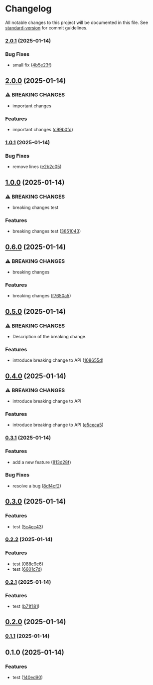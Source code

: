 # Changelog

All notable changes to this project will be documented in this file. See [standard-version](https://github.com/conventional-changelog/standard-version) for commit guidelines.

### [2.0.1](https://github.com/mokkapps/changelog-generator-demo/compare/v2.0.0...v2.0.1) (2025-01-14)

### Bug Fixes

- small fix ([4b5e23f](https://github.com/mokkapps/changelog-generator-demo/commits/4b5e23f52317f92543dc2f457c94eb3e48320f00))

## [2.0.0](https://github.com/mokkapps/changelog-generator-demo/compare/v1.0.1...v2.0.0) (2025-01-14)

### ⚠ BREAKING CHANGES

- important changes

### Features

- important changes ([c99b0fd](https://github.com/mokkapps/changelog-generator-demo/commits/c99b0fd6d550f701b98d770338cc6558732f3ea7))

### [1.0.1](https://github.com/mokkapps/changelog-generator-demo/compare/v1.0.0...v1.0.1) (2025-01-14)

### Bug Fixes

- remove lines ([e2b2c05](https://github.com/mokkapps/changelog-generator-demo/commits/e2b2c0540e797b1ede3f806eb64c285ea08a6f0a))

## [1.0.0](https://github.com/mokkapps/changelog-generator-demo/compare/v0.6.0...v1.0.0) (2025-01-14)

### ⚠ BREAKING CHANGES

- breaking changes test

### Features

- breaking changes test ([3851043](https://github.com/mokkapps/changelog-generator-demo/commits/38510434dcffa6c19c95d575f8cbe91edf4ad6f4))

## [0.6.0](https://github.com/mokkapps/changelog-generator-demo/compare/v0.5.0...v0.6.0) (2025-01-14)

### ⚠ BREAKING CHANGES

- breaking changes

### Features

- breaking changes ([f7650a5](https://github.com/mokkapps/changelog-generator-demo/commits/f7650a5747c470fee7b34c9c7fd170b43f2b09a6))

## [0.5.0](https://github.com/mokkapps/changelog-generator-demo/compare/v0.4.0...v0.5.0) (2025-01-14)

### ⚠ BREAKING CHANGES

- Description of the breaking change.

### Features

- introduce breaking change to API ([108655d](https://github.com/mokkapps/changelog-generator-demo/commits/108655d2fff1064dd4f9a41ea2d869abf501bf2d))

## [0.4.0](https://github.com/mokkapps/changelog-generator-demo/compare/v0.3.1...v0.4.0) (2025-01-14)

### ⚠ BREAKING CHANGES

- introduce breaking change to API

### Features

- introduce breaking change to API ([e5ceca5](https://github.com/mokkapps/changelog-generator-demo/commits/e5ceca57dc0421bbe31c172976cec7928649e78e))

### [0.3.1](https://github.com/mokkapps/changelog-generator-demo/compare/v0.3.0...v0.3.1) (2025-01-14)

### Features

- add a new feature ([813d28f](https://github.com/mokkapps/changelog-generator-demo/commits/813d28f347dd12f566591ffbcea7565d168b6865))

### Bug Fixes

- resolve a bug ([8df4cf2](https://github.com/mokkapps/changelog-generator-demo/commits/8df4cf20fdb89a204706100bf57445be0b2e5226))

## [0.3.0](https://github.com/mokkapps/changelog-generator-demo/compare/v0.2.2...v0.3.0) (2025-01-14)

### Features

- test ([5c4ec43](https://github.com/mokkapps/changelog-generator-demo/commits/5c4ec436068164bf8b2fde14304637558b1facaa))

### [0.2.2](https://github.com/mokkapps/changelog-generator-demo/compare/v0.2.1...v0.2.2) (2025-01-14)

### Features

- test ([088c9c6](https://github.com/mokkapps/changelog-generator-demo/commits/088c9c68a9c679aa8bc9a72eb7311df675d2f13b))
- test ([6601c7d](https://github.com/mokkapps/changelog-generator-demo/commits/6601c7d55ecde9a8b0596b447b1b7d4a93271046))

### [0.2.1](https://github.com/mokkapps/changelog-generator-demo/compare/v0.2.0...v0.2.1) (2025-01-14)

### Features

- test ([b71f181](https://github.com/mokkapps/changelog-generator-demo/commits/b71f1815c99cbdb3047cd0e5ec209991e2d0b306))

## [0.2.0](https://github.com/mokkapps/changelog-generator-demo/compare/v0.1.1...v0.2.0) (2025-01-14)

### [0.1.1](https://github.com/mokkapps/changelog-generator-demo/compare/v0.1.0...v0.1.1) (2025-01-14)

## 0.1.0 (2025-01-14)

### Features

- test ([140ed90](https://github.com/mokkapps/changelog-generator-demo/commits/140ed903c107e4eefd5be1fc757f8a9e527f12df))
